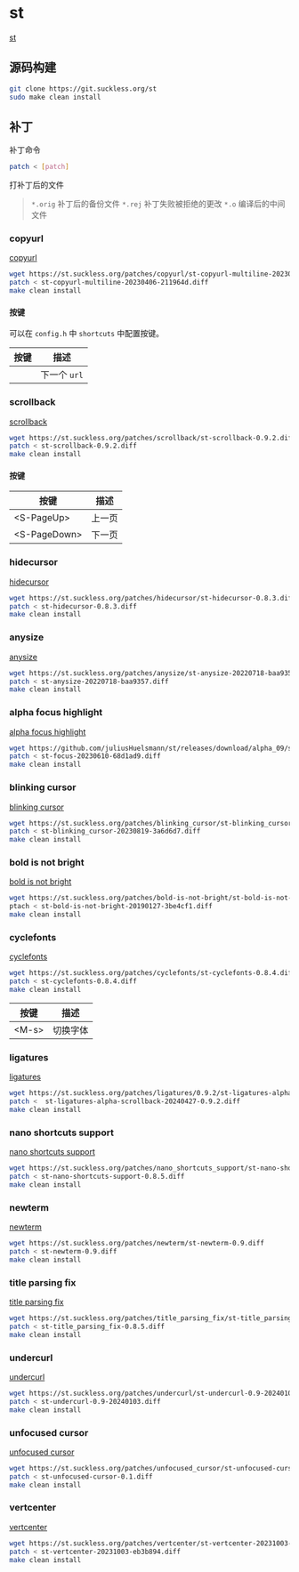 # st

[st](https://st.suckless.org/)


## 源码构建

```bash
git clone https://git.suckless.org/st
sudo make clean install
```


## 补丁


补丁命令

```bash
patch < [patch]
```

打补丁后的文件

> `*.orig` 补丁后的备份文件
> `*.rej` 补丁失败被拒绝的更改
> `*.o` 编译后的中间文件

### copyurl

[copyurl](https://st.suckless.org/patches/copyurl/)

```bash
wget https://st.suckless.org/patches/copyurl/st-copyurl-multiline-20230406-211964d.diff
patch < st-copyurl-multiline-20230406-211964d.diff
make clean install
```


#### 按键


可以在 `config.h` 中 `shortcuts` 中配置按键。

| 按键 | 描述 |
| -- | -- |
| <A-l> | 下一个 `url` |



### scrollback

[scrollback](https://st.suckless.org/patches/scrollback/)


```bash
wget https://st.suckless.org/patches/scrollback/st-scrollback-0.9.2.diff
patch < st-scrollback-0.9.2.diff
make clean install
```

#### 按键

| 按键 | 描述 |
| --   |  --  |
| \<S-PageUp> | 上一页 |
| \<S-PageDown> | 下一页 |



### hidecursor


[hidecursor](https://st.suckless.org/patches/hidecursor/)


```bash
wget https://st.suckless.org/patches/hidecursor/st-hidecursor-0.8.3.diff
patch < st-hidecursor-0.8.3.diff
make clean install
```



### anysize

[anysize](https://st.suckless.org/patches/anysize/)

```bash
wget https://st.suckless.org/patches/anysize/st-anysize-20220718-baa9357.diff
patch < st-anysize-20220718-baa9357.diff
make clean install
```


### alpha focus highlight

[alpha focus highlight](https://st.suckless.org/patches/alpha_focus_highlight/)

```bash
wget https://github.com/juliusHuelsmann/st/releases/download/alpha_09/st-focus-20230610-68d1ad9.diff
patch < st-focus-20230610-68d1ad9.diff
make clean install
```

### blinking cursor

[blinking cursor](https://st.suckless.org/patches/blinking_cursor/)

```bash
wget https://st.suckless.org/patches/blinking_cursor/st-blinking_cursor-20230819-3a6d6d7.diff
patch < st-blinking_cursor-20230819-3a6d6d7.diff
make clean install
```


### bold is not bright

[bold is not bright](https://st.suckless.org/patches/bold-is-not-bright/)

```bash
wget https://st.suckless.org/patches/bold-is-not-bright/st-bold-is-not-bright-20190127-3be4cf1.diff
ptach < st-bold-is-not-bright-20190127-3be4cf1.diff
make clean install
```

### cyclefonts

[cyclefonts](https://st.suckless.org/patches/cyclefonts/)

```bash
wget https://st.suckless.org/patches/cyclefonts/st-cyclefonts-0.8.4.diff
patch < st-cyclefonts-0.8.4.diff
make clean install
```

| 按键 | 描述 |
| --   | --   |
| \<M-s> | 切换字体 |


### ligatures

[ligatures](https://st.suckless.org/patches/ligatures/)


```bash
wget https://st.suckless.org/patches/ligatures/0.9.2/st-ligatures-alpha-scrollback-20240427-0.9.2.diff
patch <  st-ligatures-alpha-scrollback-20240427-0.9.2.diff
make clean install
```


### nano shortcuts support


[nano shortcuts support](https://st.suckless.org/patches/nano_shortcuts_support/)

```bash
wget https://st.suckless.org/patches/nano_shortcuts_support/st-nano-shortcuts-support-0.8.5.diff
patch < st-nano-shortcuts-support-0.8.5.diff
make clean install
```

### newterm


[newterm](https://st.suckless.org/patches/newterm/)

```bash
wget https://st.suckless.org/patches/newterm/st-newterm-0.9.diff
patch < st-newterm-0.9.diff
make clean install
```

### title parsing fix 

[title parsing fix](https://st.suckless.org/patches/title_parsing_fix/)

```bash
wget https://st.suckless.org/patches/title_parsing_fix/st-title_parsing_fix-0.8.5.diff
patch < st-title_parsing_fix-0.8.5.diff
make clean install
```



### undercurl

[undercurl](https://st.suckless.org/patches/undercurl/)

```bash
wget https://st.suckless.org/patches/undercurl/st-undercurl-0.9-20240103.diff
patch < st-undercurl-0.9-20240103.diff
make clean install
```


### unfocused cursor

[unfocused cursor](https://st.suckless.org/patches/unfocused_cursor/)

```bash
wget https://st.suckless.org/patches/unfocused_cursor/st-unfocused-cursor-0.1.diff
patch < st-unfocused-cursor-0.1.diff
make clean install
```

### vertcenter

[vertcenter](https://st.suckless.org/patches/vertcenter/)

```bash
wget https://st.suckless.org/patches/vertcenter/st-vertcenter-20231003-eb3b894.diff
patch < st-vertcenter-20231003-eb3b894.diff
make clean install
```


